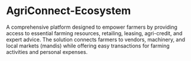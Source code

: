 # AgriConnect-Ecosystem
A comprehensive platform designed to empower farmers by providing access to essential farming resources, retailing, leasing, agri-credit, and expert advice. The solution connects farmers to vendors, machinery, and local markets (mandis) while offering easy transactions for farming activities and personal expenses.
